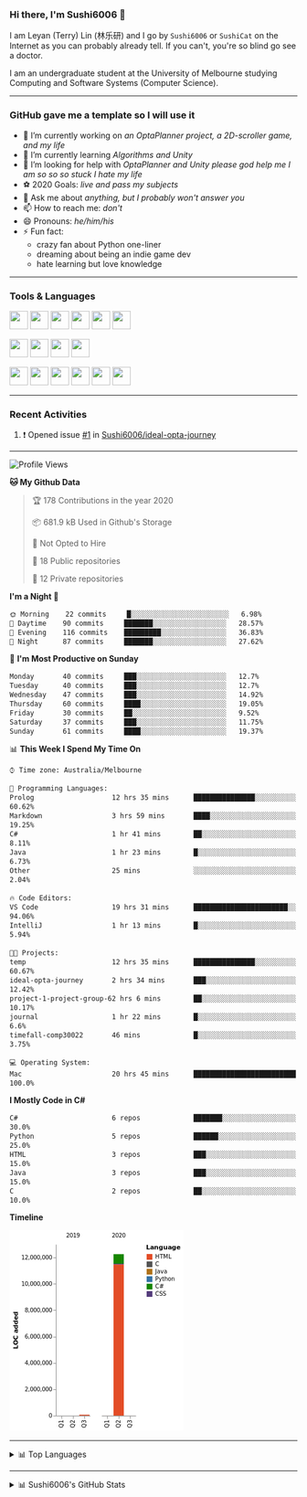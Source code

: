 ### Hi there, I'm Sushi6006 👋

<!--**Sushi6006/Sushi6006** is a ✨ _special_ ✨ repository because its `README.md` (this file) appears on your GitHub profile.-->

I am Leyan (Terry) Lin (林乐研) and I go by `Sushi6006` or `SushiCat` on the Internet as you can probably already tell. If you can't, you're so blind go see a doctor.

I am an undergraduate student at the University of Melbourne studying Computing and Software Systems (Computer Science). 

--- 

### GitHub gave me a template so I will use it
- 🔭 I’m currently working on *an OptaPlanner project, a 2D-scroller game, and my life*
- 🌱 I’m currently learning *Algorithms and Unity*
- 🤔 I’m looking for help with *OptaPlanner and Unity please god help me I am so so so stuck I hate my life*
- ⚽️ 2020 Goals: *live and pass my subjects*
- 💬 Ask me about *anything, but I probably won't answer you*
- 📫 How to reach me: *don't*
- 😄 Pronouns: *he/him/his*
- ⚡ Fun fact:
  - crazy fan about Python one-liner
  - dreaming about being an indie game dev
  - hate learning but love knowledge

---

### Tools & Languages
<p>
  <img height="32" width="32" src="https://cdn.jsdelivr.net/npm/simple-icons@v3/icons/apple.svg"/>
  <img height="32" width="32" src="https://cdn.jsdelivr.net/npm/simple-icons@v3/icons/visualstudiocode.svg"/>
  <img height="32" width="32" src="https://cdn.jsdelivr.net/npm/simple-icons@v3/icons/github.svg"/>
  <img height="32" width="32" src="https://cdn.jsdelivr.net/npm/simple-icons@v3/icons/git.svg"/>
  <img height="32" width="32" src="https://cdn.jsdelivr.net/npm/simple-icons@v3/icons/discord.svg"/>
  <img height="32" width="32" src="https://cdn.jsdelivr.net/npm/simple-icons@v3/icons/atom.svg"/>
</p>
<p>
  <img height="32" width="32" src="https://cdn.jsdelivr.net/npm/simple-icons@v3/icons/adobephotoshop.svg"/>
  <img height="32" width="32" src="https://cdn.jsdelivr.net/npm/simple-icons@v3/icons/adobexd.svg"/>
  <img height="32" width="32" src="https://cdn.jsdelivr.net/npm/simple-icons@v3/icons/vsco.svg"/>
  <img height="32" width="32" src="https://cdn.jsdelivr.net/npm/simple-icons@v3/icons/spotify.svg"/>
</p>
<p>
  <img height="32" width="32" src="https://cdn.jsdelivr.net/npm/simple-icons@v3/icons/python.svg"/>
  <img height="32" width="32" src="https://cdn.jsdelivr.net/npm/simple-icons@v3/icons/c.svg"/>
  <img height="32" width="32" src="https://cdn.jsdelivr.net/npm/simple-icons@v3/icons/csharp.svg"/>
  <img height="32" width="32" src="https://cdn.jsdelivr.net/npm/simple-icons@v3/icons/java.svg"/>
  <img height="32" width="32" src="https://cdn.jsdelivr.net/npm/simple-icons@v3/icons/markdown.svg"/>
  <img height="32" width="32" src="https://cdn.jsdelivr.net/npm/simple-icons@v3/icons/mysql.svg"/>
</p>

--- 

### Recent Activities
<!--START_SECTION:activity-->
1. ❗️ Opened issue [#1](https://github.com//Sushi6006/ideal-opta-journey/issues/1) in [Sushi6006/ideal-opta-journey](https://github.com//Sushi6006/ideal-opta-journey)
<!--END_SECTION:activity-->

---

<!--START_SECTION:waka-->
![Profile Views](http://img.shields.io/badge/Profile%20Views-18-blue)

**🐱 My Github Data** 

> 🏆 178 Contributions in the year 2020
 > 
> 📦 681.9 kB Used in Github's Storage 
 > 
> 🚫 Not Opted to Hire
 > 
> 📜 18 Public repositories
 > 
> 🔑 12 Private repositories 

**I'm a Night 🦉** 

```text
🌞 Morning    22 commits     █░░░░░░░░░░░░░░░░░░░░░░░░   6.98% 
🌆 Daytime    90 commits     ███████░░░░░░░░░░░░░░░░░░   28.57% 
🌃 Evening    116 commits    █████████░░░░░░░░░░░░░░░░   36.83% 
🌙 Night      87 commits     ███████░░░░░░░░░░░░░░░░░░   27.62%

```
📅 **I'm Most Productive on Sunday** 

```text
Monday       40 commits     ███░░░░░░░░░░░░░░░░░░░░░░   12.7% 
Tuesday      40 commits     ███░░░░░░░░░░░░░░░░░░░░░░   12.7% 
Wednesday    47 commits     ███░░░░░░░░░░░░░░░░░░░░░░   14.92% 
Thursday     60 commits     ████░░░░░░░░░░░░░░░░░░░░░   19.05% 
Friday       30 commits     ██░░░░░░░░░░░░░░░░░░░░░░░   9.52% 
Saturday     37 commits     ███░░░░░░░░░░░░░░░░░░░░░░   11.75% 
Sunday       61 commits     ████░░░░░░░░░░░░░░░░░░░░░   19.37%

```


📊 **This Week I Spend My Time On** 

```text
⌚︎ Time zone: Australia/Melbourne

💬 Programming Languages: 
Prolog                   12 hrs 35 mins      ███████████████░░░░░░░░░░   60.62% 
Markdown                 3 hrs 59 mins       ████░░░░░░░░░░░░░░░░░░░░░   19.25% 
C#                       1 hr 41 mins        ██░░░░░░░░░░░░░░░░░░░░░░░   8.11% 
Java                     1 hr 23 mins        █░░░░░░░░░░░░░░░░░░░░░░░░   6.73% 
Other                    25 mins             ░░░░░░░░░░░░░░░░░░░░░░░░░   2.04%

🔥 Code Editors: 
VS Code                  19 hrs 31 mins      ███████████████████████░░   94.06% 
IntelliJ                 1 hr 13 mins        █░░░░░░░░░░░░░░░░░░░░░░░░   5.94%

🐱‍💻 Projects: 
temp                     12 hrs 35 mins      ███████████████░░░░░░░░░░   60.67% 
ideal-opta-journey       2 hrs 34 mins       ███░░░░░░░░░░░░░░░░░░░░░░   12.42% 
project-1-project-group-62 hrs 6 mins        ██░░░░░░░░░░░░░░░░░░░░░░░   10.17% 
journal                  1 hr 22 mins        █░░░░░░░░░░░░░░░░░░░░░░░░   6.6% 
timefall-comp30022       46 mins             █░░░░░░░░░░░░░░░░░░░░░░░░   3.75%

💻 Operating System: 
Mac                      20 hrs 45 mins      █████████████████████████   100.0%

```

**I Mostly Code in C#** 

```text
C#                       6 repos             ███████░░░░░░░░░░░░░░░░░░   30.0% 
Python                   5 repos             ██████░░░░░░░░░░░░░░░░░░░   25.0% 
HTML                     3 repos             ███░░░░░░░░░░░░░░░░░░░░░░   15.0% 
Java                     3 repos             ███░░░░░░░░░░░░░░░░░░░░░░   15.0% 
C                        2 repos             ██░░░░░░░░░░░░░░░░░░░░░░░   10.0%

```


**Timeline**

![Chart not found](https://github.com/Sushi6006/Sushi6006/blob/master/charts/bar_graph.png) 


<!--END_SECTION:waka-->


<!--
---

### Spotify Now Playing
<img src="https://novatorem-eight-fawn.vercel.app/api/spotify" alt="Sushi6006 Spotify Playing" width="350"/>
-->

--- 

<details>
  <summary>📊 Top Languages</summary>
  <br>
  <img src="https://github-readme-stats.vercel.app/api/top-langs/?username=sushi6006&layout=compact" alt="Top Langs">
</details>

---

<details>
  <summary>📊 Sushi6006's GitHub Stats</summary>
  <br>
  <img alt="Sushi6006's Github Stats" src="https://github-readme-stats.sushi6006.vercel.app/api?username=Sushi6006&show_icons=true"/>
</details>
  


